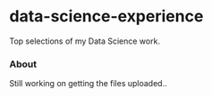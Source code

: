 # data-science-experience
Top selections of my Data Science work.

### About
Still working on getting the files uploaded..
